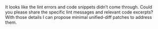 It looks like the lint errors and code snippets didn’t come through. Could you please share the specific lint messages and relevant code excerpts? With those details I can propose minimal unified-diff patches to address them.
